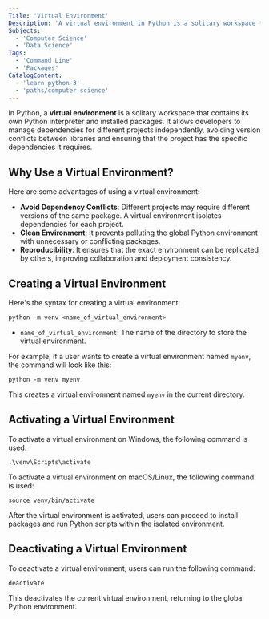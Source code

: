 ```yaml
---
Title: 'Virtual Environment'
Description: 'A virtual environment in Python is a solitary workspace to manage dependencies and avoid conflicts between packages.'
Subjects:
  - 'Computer Science'
  - 'Data Science'
Tags:
  - 'Command Line'
  - 'Packages'
CatalogContent:
  - 'learn-python-3'
  - 'paths/computer-science'
---
```


In Python, a **virtual environment** is a solitary workspace that contains its own Python interpreter and installed packages. It allows developers to manage dependencies for different projects independently, avoiding version conflicts between libraries and ensuring that the project has the specific dependencies it requires.

## Why Use a Virtual Environment?

Here are some advantages of using a virtual environment:

- **Avoid Dependency Conflicts**: Different projects may require different versions of the same package. A virtual environment isolates dependencies for each project.
- **Clean Environment**: It prevents polluting the global Python environment with unnecessary or conflicting packages.
- **Reproducibility**: It ensures that the exact environment can be replicated by others, improving collaboration and deployment consistency.

## Creating a Virtual Environment

Here's the syntax for creating a virtual environment:

```pseudo
python -m venv <name_of_virtual_environment>
```

- `name_of_virtual_environment`: The name of the directory to store the virtual environment.

For example, if a user wants to create a virtual environment named `myenv`, the command will look like this:

```shell
python -m venv myenv
```

This creates a virtual environment named `myenv` in the current directory.

## Activating a Virtual Environment

To activate a virtual environment on Windows, the following command is used:

```shell
.\venv\Scripts\activate
```

To activate a virtual environment on macOS/Linux, the following command is used:

```shell
source venv/bin/activate
```

After the virtual environment is activated, users can proceed to install packages and run Python scripts within the isolated environment.

## Deactivating a Virtual Environment

To deactivate a virtual environment, users can run the following command:

```shell
deactivate
```

This deactivates the current virtual environment, returning to the global Python environment.
